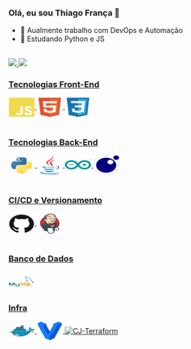 ### Olá, eu sou Thiago França 👋

- 🔭 Aualmente trabalho com DevOps e Automação
- 🌱 Estudando Python e JS

##

<div>
  <a href="https://github.com/thiago-franca">
  <img height="180em" src="https://github-readme-stats.vercel.app/api?username=thiago-franca&show_icons=true&theme=dark&include_all_commits=true&count_private=true"/>
  <img height="180em" src="https://github-readme-stats.vercel.app/api/top-langs/?username=thiago-franca&layout=compact&langs_count=7&theme=dark&include_all_commits=true"/>
</div>
 <h3>  
Tecnologias Front-End
</h3>
<div>
  <img align="center" alt="CJ-Js" height="39" width="52" src="https://raw.githubusercontent.com/devicons/devicon/master/icons/javascript/javascript-plain.svg">
  <img align="center" alt="CJ-HTML" height="39" width="52" src="https://raw.githubusercontent.com/devicons/devicon/master/icons/html5/html5-original.svg">
  <img align="center" alt="CJ-CSS" height="39" width="52" src="https://raw.githubusercontent.com/devicons/devicon/master/icons/css3/css3-original.svg">
</div>
<br>
<h3>
  Tecnologias Back-End
</h3>
<div style="display: inline_block;">
  <img align="center" alt="CJ-Python" height="39" width="52" src="https://raw.githubusercontent.com/devicons/devicon/master/icons/python/python-original.svg">
  <img align="center" alt="Java" height="39" width="52" src="https://raw.githubusercontent.com/devicons/devicon/master/icons/java/java-original.svg">
  <img align="center" alt="Arduino" height="39" width="52" src="https://raw.githubusercontent.com/devicons/devicon/master/icons/arduino/arduino-original.svg">
  <img align="center" alt="Lua" height="39" width="52" src="https://raw.githubusercontent.com/devicons/devicon/master/icons/lua/lua-original.svg">
 </div>
<br>
<h3>
  CI/CD e Versionamento
</h3>
<div style="display: inline_block;">
  <img align="center" alt="CJ-Github" height="39" width="52" src="https://raw.githubusercontent.com/devicons/devicon/master/icons/github/github-original.svg">
  <img align="center" alt="CJ-Jenkins" height="39" width="52" src="https://raw.githubusercontent.com/devicons/devicon/master/icons/jenkins/jenkins-original.svg">
  
  </div>
<br>
<h3>
  Banco de Dados
</h3>
<div style="display: inline_block;">  
  <img align="center" alt="CJ-MySQL" height="39" width="52" src="https://raw.githubusercontent.com/devicons/devicon/master/icons/mysql/mysql-original-wordmark.svg">
</div>
 <h3>
  Infra
</h3>
<div style="display: inline_block;">  
    <img align="center" alt="CJ-Docker" height="39" width="52" src="https://raw.githubusercontent.com/devicons/devicon/master/icons/docker/docker-original.svg">
  <img align="center" alt="CJ-Vagrant" height="39" width="52" src="https://raw.githubusercontent.com/devicons/devicon/master/icons/vagrant/vagrant-original.svg">
  <img align="center" alt="CJ-Terraform" height="39" width="52" src="https://raw.githubusercontent.com/devicons/devicon/master/icons/vagrant/terraform-original.svg">
  
</div>
